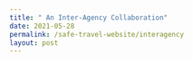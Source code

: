 ```yaml
---
title: " An Inter-Agency Collaboration"
date: 2021-05-28
permalink: /safe-travel-website/interagency
layout: post
---
```

